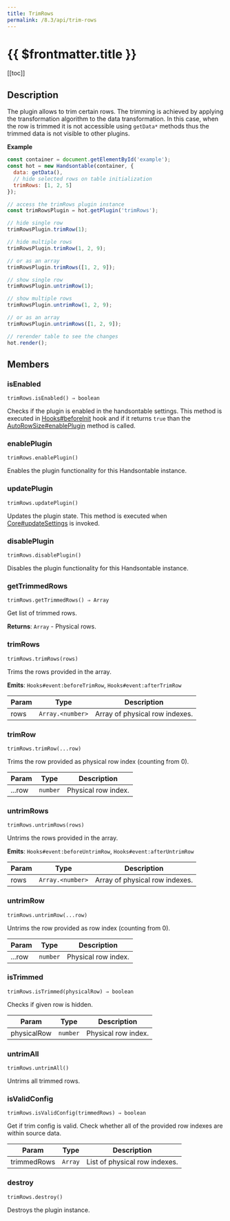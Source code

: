 ```yaml
---
title: TrimRows
permalink: /8.3/api/trim-rows
---
```


# {{ $frontmatter.title }}

[[toc]]

## Description


The plugin allows to trim certain rows. The trimming is achieved by applying the transformation algorithm to the data
transformation. In this case, when the row is trimmed it is not accessible using `getData*` methods thus the trimmed
data is not visible to other plugins.


**Example**  
```js
const container = document.getElementById('example');
const hot = new Handsontable(container, {
  data: getData(),
  // hide selected rows on table initialization
  trimRows: [1, 2, 5]
});

// access the trimRows plugin instance
const trimRowsPlugin = hot.getPlugin('trimRows');

// hide single row
trimRowsPlugin.trimRow(1);

// hide multiple rows
trimRowsPlugin.trimRow(1, 2, 9);

// or as an array
trimRowsPlugin.trimRows([1, 2, 9]);

// show single row
trimRowsPlugin.untrimRow(1);

// show multiple rows
trimRowsPlugin.untrimRow(1, 2, 9);

// or as an array
trimRowsPlugin.untrimRows([1, 2, 9]);

// rerender table to see the changes
hot.render();
```

## Members
### isEnabled
`trimRows.isEnabled() ⇒ boolean`

Checks if the plugin is enabled in the handsontable settings. This method is executed in [Hooks#beforeInit](Hooks#beforeInit)
hook and if it returns `true` than the [AutoRowSize#enablePlugin](auto-row-size#enableplugin) method is called.



### enablePlugin
`trimRows.enablePlugin()`

Enables the plugin functionality for this Handsontable instance.



### updatePlugin
`trimRows.updatePlugin()`

Updates the plugin state. This method is executed when [Core#updateSettings](Core#updateSettings) is invoked.



### disablePlugin
`trimRows.disablePlugin()`

Disables the plugin functionality for this Handsontable instance.



### getTrimmedRows
`trimRows.getTrimmedRows() ⇒ Array`

Get list of trimmed rows.


**Returns**: <code>Array</code> - Physical rows.  

### trimRows
`trimRows.trimRows(rows)`

Trims the rows provided in the array.

**Emits**: <code>Hooks#event:beforeTrimRow</code>, <code>Hooks#event:afterTrimRow</code>  

| Param | Type | Description |
| --- | --- | --- |
| rows | <code>Array.&lt;number&gt;</code> | Array of physical row indexes. |



### trimRow
`trimRows.trimRow(...row)`

Trims the row provided as physical row index (counting from 0).


| Param | Type | Description |
| --- | --- | --- |
| ...row | <code>number</code> | Physical row index. |



### untrimRows
`trimRows.untrimRows(rows)`

Untrims the rows provided in the array.

**Emits**: <code>Hooks#event:beforeUntrimRow</code>, <code>Hooks#event:afterUntrimRow</code>  

| Param | Type | Description |
| --- | --- | --- |
| rows | <code>Array.&lt;number&gt;</code> | Array of physical row indexes. |



### untrimRow
`trimRows.untrimRow(...row)`

Untrims the row provided as row index (counting from 0).


| Param | Type | Description |
| --- | --- | --- |
| ...row | <code>number</code> | Physical row index. |



### isTrimmed
`trimRows.isTrimmed(physicalRow) ⇒ boolean`

Checks if given row is hidden.


| Param | Type | Description |
| --- | --- | --- |
| physicalRow | <code>number</code> | Physical row index. |



### untrimAll
`trimRows.untrimAll()`

Untrims all trimmed rows.



### isValidConfig
`trimRows.isValidConfig(trimmedRows) ⇒ boolean`

Get if trim config is valid. Check whether all of the provided row indexes are within source data.


| Param | Type | Description |
| --- | --- | --- |
| trimmedRows | <code>Array</code> | List of physical row indexes. |



### destroy
`trimRows.destroy()`

Destroys the plugin instance.



